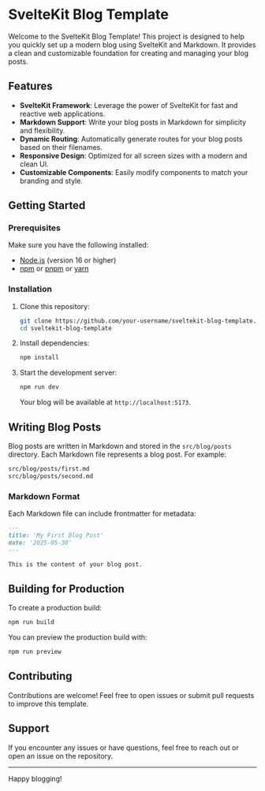 # SvelteKit Blog Template

Welcome to the SvelteKit Blog Template! This project is designed to help you quickly set up a modern blog using SvelteKit and Markdown. It provides a clean and customizable foundation for creating and managing your blog posts.

## Features

- **SvelteKit Framework**: Leverage the power of SvelteKit for fast and reactive web applications.
- **Markdown Support**: Write your blog posts in Markdown for simplicity and flexibility.
- **Dynamic Routing**: Automatically generate routes for your blog posts based on their filenames.
- **Responsive Design**: Optimized for all screen sizes with a modern and clean UI.
- **Customizable Components**: Easily modify components to match your branding and style.

## Getting Started

### Prerequisites

Make sure you have the following installed:

- [Node.js](https://nodejs.org/) (version 16 or higher)
- [npm](https://www.npmjs.com/) or [pnpm](https://pnpm.io/) or [yarn](https://yarnpkg.com/)

### Installation

1. Clone this repository:

   ```bash
   git clone https://github.com/your-username/sveltekit-blog-template.git
   cd sveltekit-blog-template
   ```

2. Install dependencies:

   ```bash
   npm install
   ```

3. Start the development server:

   ```bash
   npm run dev
   ```

   Your blog will be available at `http://localhost:5173`.

## Writing Blog Posts

Blog posts are written in Markdown and stored in the `src/blog/posts` directory. Each Markdown file represents a blog post. For example:

```markdown
src/blog/posts/first.md
src/blog/posts/second.md
```

### Markdown Format

Each Markdown file can include frontmatter for metadata:

```markdown
---
title: 'My First Blog Post'
date: '2025-05-30'
---

This is the content of your blog post.
```

## Building for Production

To create a production build:

```bash
npm run build
```

You can preview the production build with:

```bash
npm run preview
```

## Contributing

Contributions are welcome! Feel free to open issues or submit pull requests to improve this template.

## Support

If you encounter any issues or have questions, feel free to reach out or open an issue on the repository.

---

Happy blogging!
